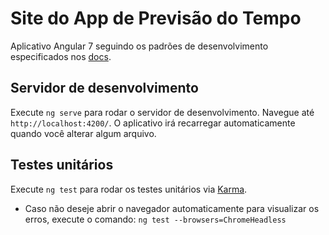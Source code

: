 # Site do App de Previsão do Tempo

Aplicativo Angular 7 seguindo os padrões de desenvolvimento especificados nos [docs](https://angular.io/docs).

## Servidor de desenvolvimento

Execute `ng serve` para rodar o servidor de desenvolvimento. Navegue até `http://localhost:4200/`. O aplicativo irá recarregar automaticamente quando você alterar algum arquivo.

## Testes unitários

Execute `ng test` para rodar os testes unitários via [Karma](https://karma-runner.github.io).

* Caso não deseje abrir o navegador automaticamente para visualizar os erros, execute o comando: `ng test --browsers=ChromeHeadless`
